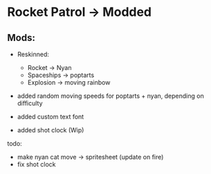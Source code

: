 # Rocket Patrol -> Modded

## Mods:
- Reskinned:
    - Rocket -> Nyan 
    - Spaceships -> poptarts
    - Explosion -> moving rainbow

- added random moving speeds for poptarts + nyan, depending on difficulty
- added custom text font
- added shot clock (Wip)

todo:
- make nyan cat move -> spritesheet (update on fire)
- fix shot clock
